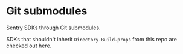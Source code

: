 # Git submodules

Sentry SDKs through Git submodules.

SDKs that shouldn't inherit `Directory.Build.props` from this repo are checked out here.
